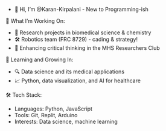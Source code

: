 - 👋 Hi, I’m @Karan-Kirpalani - New to Programming-ish

🚀 What I’m Working On:
- 🧪 Research projects in biomedical science & chemistry
- 🛠 Robotics team (FRC 8729) - cading & strategy!
- 🧠 Enhancing critical thinking in the MHS Researchers Club
  
🌱 Learning and Growing In:
- 🔍 Data science and its medical applications
- 📈 Python, data visualization, and AI for healthcare
  
🛠 Tech Stack:
- Languages: Python, JavaScript
- Tools: Git, Replit, Arduino
- Interests: Data science, machine learning

<!---
Karan-Kirpalani/Karan-Kirpalani is a ✨ special ✨ repository because its `README.md` (this file) appears on your GitHub profile.
You can click the Preview link to take a look at your changes.
--->
